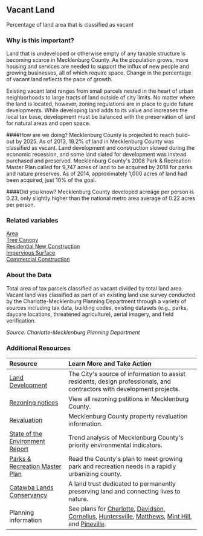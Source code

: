 ## Vacant Land
Percentage of land area that is classified as vacant

### Why is this important?
Land that is undeveloped or otherwise empty of any taxable structure is becoming scarce in Mecklenburg County. As the population grows, more housing and services are needed to support the influx of new people and growing businesses, all of which require space. Change in the percentage of vacant land reflects the pace of growth.

Existing vacant land ranges from small parcels nested in the heart of urban neighborhoods to large tracts of land outside of city limits. No matter where the land is located, however, zoning regulations are in place to guide future developments. While developing land adds to its value and increases the local tax base, development must be balanced with the preservation of land for natural areas and open space.

####How are we doing?
Mecklenburg County is projected to reach build-out by 2025. As of 2013, 18.2% of land in Mecklenburg County was classified as vacant. Land development and construction slowed during the economic recession, and some land slated for development was instead purchased and preserved. Mecklenburg County's 2008 Park & Recreation Master Plan called for 9,747 acres of land to be acquired by 2018 for parks and nature preserves. As of 2014, approximately 1,000 acres of land had been acquired, just 10% of the goal. 

####Did you know?
Mecklenburg County developed acreage per person is 0.23, only slightly higher than the national metro area average of 0.22 acres per person.

### Related variables
<a href="javascript:void(0)" onclick="model.metricId = 'm1'">Area</a>  
<a href="javascript:void(0)" onclick="model.metricId = 'm3'">Tree Canopy</a>  
<a href="javascript:void(0)" onclick="model.metricId = 'm8'">Residential New Construction</a>  
<a href="javascript:void(0)" onclick="model.metricId = 'm4'">Impervious Surface</a>  
<a href="javascript:void(0)" onclick="model.metricId = 'm19'">Commercial Construction</a>  

### About the Data
Total area of tax parcels classified as vacant divided by total land area. Vacant land was classified as part of an existing land use survey conducted by the Charlotte-Mecklenburg Planning Department through a variety of sources including tax data, building codes, existing datasets (e.g., parks, daycare locations, threatened agriculture), aerial imagery, and field verification. 

_Source: Charlotte-Mecklenburg Planning Department_

### Additional Resources
| Resource | Learn More and Take Action | 
|:--- | :--- |
|[Land Development](http://charmeck.org/city/charlotte/epm/Services/LandDevelopment/Pages/default.aspx)| The City's source of information to assist residents, design professionals, and contractors with development projects.
|[Rezoning notices](http://charmeck.org/city/charlotte/planning/rezoning/Pages/Home.aspx)| View all rezoning petitions in Mecklenburg County.
|[Revaluation](http://charmeck.org/mecklenburg/county/AssessorsOffice/Appeals/Pages/default.aspx)|Mecklenburg County property revaluation information.
|[State of the Environment Report](http://charmeck.org/mecklenburg/county/LUESA/SOER/Pages/Land.aspx) | Trend analysis of Mecklenburg County's priority environmental indicators. 
|[Parks & Recreation Master Plan](http://charmeck.org/mecklenburg/county/ParkandRec/Parks/ParkPlanning/Pages/10YrPlan.aspx) | Read the County's plan to meet growing park and recreation needs in a rapidly urbanizing county. 
|[Catawba Lands Conservancy](http://catawbalands.org/) | A land trust dedicated to permanently preserving land and connecting lives to nature.
|Planning information| See plans for [Charlotte](http://www.charlotteplanning.org), [Davidson](http://www.ci.davidson.nc.us/index.aspx?nid=68), [Cornelius](http://www.cornelius.org/index.aspx?nid=175), [Huntersville](http://www.huntersville.org/Departments/Planning.aspx), [Matthews](http://matthewsnc.gov/Departments/PlanningandDevelopment.aspx), [Mint Hill](http://www.minthill.com/index.aspx?nid=85), and [Pineville](http://townofpineville.com/town-departments/planning-and-zoning/).


